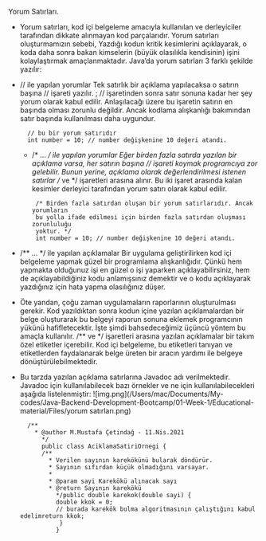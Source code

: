 
Yorum Satırları.

- Yorum satırları, kod içi belgeleme amacıyla kullanılan ve derleyiciler tarafından dikkate alınmayan kod parçalarıdır. Yorum satırları oluşturmamızın sebebi, Yazdığı kodun kritik kesimlerini açıklayarak, o koda daha sonra bakan kimselerin (büyük olasılıkla kendisinin) işini kolaylaştırmak amaçlanmaktadır. Java’da yorum satırları 3 farklı şekilde yazılır:


- // ile yapılan yorumlar
  Tek satırlık bir açıklama yapılacaksa o satırın başına // işareti yazılır. ; // işaretinden sonra satır sonuna kadar her şey yorum olarak kabul edilir. Anlaşılacağı üzere bu işaretin satırın en başında olması zorunlu değildir. Ancak kodlama alışkanlığı bakımından satır başında kullanılması daha uygundur.

        // bu bir yorum satırıdır
        int number = 10; // number değişkenine 10 değeri atandı.

    - /* ... */ ile yapılan yorumlar
      Eğer birden fazla satırda yazılan bir açıklama varsa, her satırın başına // işareti koymak programcıya zor gelebilir. Bunun yerine, açıklama olarak değerlendirilmesi istenen satırlar /* ve */ işaretleri arasına alınır. Bu iki işaret arasında kalan kesimler derleyici tarafından yorum satırı olarak kabul edilir.

           /* Birden fazla satırdan oluşan bir yorum satırlarıdır. Ancak yorumların
           bu yolla ifade edilmesi için birden fazla satırdan oluşması zorunluluğu
           yoktur. */
           int number = 10; // number değişkenine 10 değeri atandı.

- /** ... */ ile yapılan açıklamalar
  Bir uygulama geliştirilirken kod içi belgeleme yapmak güzel bir programlama alışkanlığıdır. Çünkü hem yapmakta olduğunuz işi en güzel o işi yaparken açıklayabilirsiniz, hem de açıklayabildiğiniz kodu anlamışsınız demektir ve o kodu açıklayarak yazdığınız için hata yapma olasılığınız düşer.


- Öte yandan, çoğu zaman uygulamaların raporlarının oluşturulması gerekir. Kod yazıldıktan sonra kodun içine yazılan açıklamalardan bir belge oluşturarak bu belgeyi raporun sonuna eklemek programcının yükünü hafifletecektir. İşte şimdi bahsedeceğimiz üçüncü yöntem bu amaçla kullanılır. /** ve */ işaretleri arasına yazılan açıklamalar bir takım özel etiketler içerebilir. Kod içi belgeleme, bu etiketleri tanıyan ve etiketlerden faydalanarak belge üreten bir aracın yardımı ile belgeye dönüştürülebilmektedir.


- Bu tarzda yazılan açıklama satırlarına Javadoc adı verilmektedir. Javadoc için kullanılabilecek bazı örnekler ve ne için kullanılabilecekleri aşağıda listelenmiştir:
  ![img.png](/Users/mac/Documents/My-codes/Java-Backend-Development-Bootcamp/01-Week-1/Educational-material/Files/yorum satırları.png)

        /**
          * @author M.Mustafa Çetindağ - 11.Nis.2021
            */
            public class AciklamaSatiriOrnegi {
            /**
              * Verilen sayının karekökünü bularak döndürür.
              * Sayının sıfırdan küçük olmadığını varsayar.
              *
              * @param sayi Karekökü alınacak sayı
              * @return Sayının karekökü
                */public double karekok(double sayi) {
                double kkok = 0;
                // burada karekök bulma algoritmasının çalıştığını kabul edelimreturn kkok;
                 }
                }